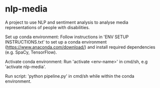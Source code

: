 # nlp-media
A project to use NLP and sentiment analysis to analyse media representations of people with disabilities.

Set up conda environment: Follow instructions in 'ENV SETUP INSTRUCTIONS.txt' to set up a conda environment (https://www.anaconda.com/download/) and install required dependencies (e.g. SpaCy, TensorFlow).

Activate conda environment: Run 'activate \<env-name\>' in cmd/sh, e.g 'activate nlp-media'.

Run script: 'python pipeline.py' in cmd/sh while within the conda environment. 
